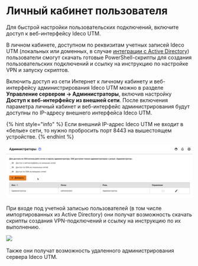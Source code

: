 # Личный кабинет пользователя

Для быстрой настройки пользовательских подключений, включите доступ к веб-интерфейсу Ideco UTM.

В личном кабинете, доступном по реквизитам учетных записей Ideco UTM (локальных или доменных, в случае [интеграции с Active Directory](../../active-directory/)) пользователи смогут скачать готовые PowerShell-скрипты для создания пользовательских подключений и ссылку на инструкцию по настройке VPN и запуску скриптов.

Включить доступ из сети Интернет к личному кабинету и веб-интерфейсу администрирования Ideco UTM можно в разделе **Управление сервером -> Администраторы**, включив настройку **Доступ к веб-интерфейсу из внешней сети**. После включения параметра личный кабинет и веб-интерфейс администрирования будут доступны по IP-адресу внешнего интерфейса Ideco UTM.

{% hint style="info" %}
Если внешний IP-адрес Ideco UTM не входит в «белые» сети, то нужно пробросить порт 8443 на вышестоящем устройстве.
{% endhint %}

![](../../../../.gitbook/assets/admins-access-outside.gif)

При входе под учетной записью пользователей (в том числе импортированных из Active Directory) они получат возможность скачать скрипты создания VPN-подключений и ссылку на инструкцию по их выполнению.

![](../../../../.gitbook/assets/user\_lk.png)

Также они получат возможность удаленного администрирования сервера Ideco UTM.

